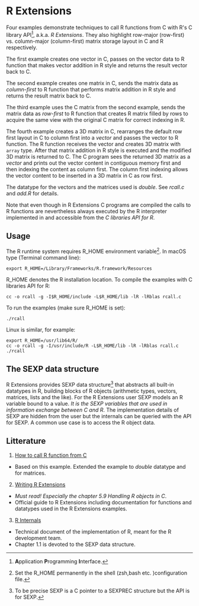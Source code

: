 # R Extensions

Four examples demonstrate techniques to call R functions from C
with R's C library API[^api], a.k.a. *R Extensions*. They also highlight row-major (row-first) 
vs. column-major (column-first) matrix storage layout in C and R respectively.

The first example creates one vector in C, passes on the vector data to R function that
makes vector addition in R style and returns the result vector back to C.

The second example creates one matrix in C, sends the matrix data as *column-first* to R function
that performs matrix addition in R style and returns the result matrix back to C. 

The third example uses the C matrix from the second example, sends the matrix data 
as *row-first* to R function that creates R matrix filled by rows to acquire the same view 
with the original C matrix for correct indexing in R.

The fourth example creates a 3D matrix in C, rearranges the default row first layout in C 
to column first into a *vector* and passes the vector to R function. The R function receives the vector 
and creates 3D matrix with `array` type. After that matrix addition in R style is executed and 
the modified 3D matrix is returned to C. The C program sees the returned 3D matrix as a *vector* and
prints out the vector content in contiguous memory first and then indexing the content as column first.
The column first indexing allows the vector content to be inserted in a 3D matrix in C as row first. 

The datatype for the vectors and the matrices used is *double*. See *rcall.c* and *add.R* for details.

Note that even though in R Extensions C programs are compiled the calls to R functions are nevertheless
always  executed by the R interpreter implemented in and accessible from the *C libraries API for R*. 

## Usage

The R runtime system requires R_HOME environment variable[^rhome]. 
In macOS type (Terminal command line):

	export R_HOME=/Library/Frameworks/R.framework/Resources
	
R_HOME denotes the R installation location. To compile the examples with C libraries API for R:

	cc -o rcall -g -I$R_HOME/include -L$R_HOME/lib -lR -lRblas rcall.c
	
To run the examples (make sure R_HOME is set):
	
	./rcall

Linux is similar, for example:

	export R_HOME=/usr/lib64/R/
 	cc -o rcall -g -I/usr/include/R -L$R_HOME/lib -lR -lRblas rcall.c
	./rcall

## The SEXP data structure
R  Extensions  provides  SEXP data  structure[^sexp]  that  abstracts
all built-in datatypes  in  R, building  blocks  of  R objects  (arithmetic  types,
vectors, matrices,  lists and  the like).  For  the R  Extensions user
SEXP  models an  R  variable  bound to  a  value. *It is the SEXP variables
that are used in information exchange between C and R*. The  implementation
details of  SEXP are  hidden from  the user but  the internals  can be
queried with the API for SEXP. A common use case is to access the R object data.
 
## Litterature

1. [How to call R function from C]( https://pabercrombie.com/wordpress/2014/05/how-to-call-an-r-function-from-c/)
  - Based on this example. Extended the example to *double* datatype and for matrices.
  
2. [Writing R Extensions](https://cran.r-project.org/doc/manuals/R-exts.html)
  - *Must read! Especially the chapter 5.9 Handling R objects in C*.
  - Official guide to R Extensions including documentation for 
    functions and  datatypes used in the R Extensions examples.
3. [R Internals](https://cran.r-project.org/doc/manuals/r-devel/R-ints.html)
  - Technical document of the implementation of R, meant for the R development team.
  - Chapter 1.1 is devoted to the SEXP data structure.
    
[^api]: **A**pplication **P**rogramming **I**nterface.
[^rhome]: Set the R_HOME permanently in the shell (zsh,bash etc. )configuration file.
[^sexp]: To be precise SEXP  is a  C pointer to a SEXPREC structure but the API is
         for SEXP.
